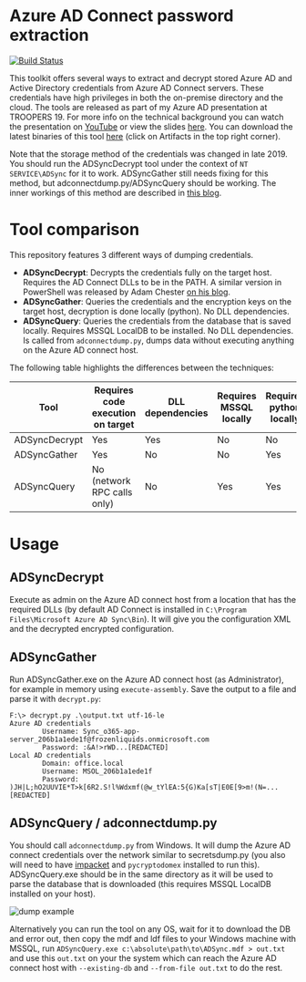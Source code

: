# Azure AD Connect password extraction
[![Build Status](https://dev.azure.com/dirkjanm/adconnectdump/_apis/build/status/fox-it.adconnectdump?branchName=master)](https://dev.azure.com/dirkjanm/adconnectdump/_build/latest?definitionId=16&branchName=master)

This toolkit offers several ways to extract and decrypt stored Azure AD and Active Directory credentials from Azure AD Connect servers. These credentials have high privileges in both the on-premise directory and the cloud. The tools are released as part of my Azure AD presentation at TROOPERS 19. For more info on the technical background you can watch the presentation on [YouTube](https://www.youtube.com/watch?v=JEIR5oGCwdg) or view the slides [here](https://www.slideshare.net/DirkjanMollema/im-in-your-cloud-reading-everyones-email-hacking-azure-ad-via-active-directory).  You can download the latest binaries of this tool [here](https://dev.azure.com/dirkjanm/adconnectdump/_build/latest?definitionId=16&branchName=master) (click on Artifacts in the top right corner).

Note that the storage method of the credentials was changed in late 2019. You should run the ADSyncDecrypt tool under the context of `NT SERVICE\ADSync` for it to work. ADSyncGather still needs fixing for this method, but adconnectdump.py/ADSyncQuery should be working. The inner workings of this method are described in [this blog](https://dirkjanm.io/updating-adconnectdump-a-journey-into-dpapi/).

# Tool comparison
This repository features 3 different ways of dumping credentials. 
- **ADSyncDecrypt**: Decrypts the credentials fully on the target host. Requires the AD Connect DLLs to be in the PATH. A similar version in PowerShell was released by Adam Chester [on his blog](https://blog.xpnsec.com/azuread-connect-for-redteam/).
- **ADSyncGather**: Queries the credentials and the encryption keys on the target host, decryption is done locally (python). No DLL dependencies.
- **ADSyncQuery**: Queries the credentials from the database that is saved locally. Requires MSSQL LocalDB to be installed. No DLL dependencies. Is called from `adconnectdump.py`, dumps data without executing anything on the Azure AD connect host.

The following table highlights the differences between the techniques:

Tool | Requires code execution on target | DLL dependencies | Requires MSSQL locally | Requires python locally
--- | --- | --- | --- | ---
ADSyncDecrypt | Yes | Yes | No | No
ADSyncGather | Yes | No | No | Yes
ADSyncQuery | No (network RPC calls only) | No | Yes | Yes

# Usage
## ADSyncDecrypt
Execute as admin on the Azure AD connect host from a location that has the required DLLs (by default AD Connect is installed in `C:\Program Files\Microsoft Azure AD Sync\Bin`). It will give you the configuration XML and the decrypted encrypted configuration.

## ADSyncGather
Run ADSyncGather.exe on the Azure AD connect host (as Administrator), for example in memory using `execute-assembly`. Save the output to a file and parse it with `decrypt.py`:
```
F:\> decrypt.py .\output.txt utf-16-le
Azure AD credentials
        Username: Sync_o365-app-server_206b1a1ede1f@frozenliquids.onmicrosoft.com
        Password: :&A!>rWD...[REDACTED]
Local AD credentials
        Domain: office.local
        Username: MSOL_206b1a1ede1f
        Password: )JH|L;hO2UUVIE*T>k[6R2.S!l%Wdxmf(@w_tYlEA:5{G)Ka[sT|E0E[9>m!(N=...[REDACTED]
```

## ADSyncQuery / adconnectdump.py
You should call `adconnectdump.py` from Windows. It will dump the Azure AD connect credentials over the network similar to secretsdump.py (you also will need to have [impacket](https://github.com/SecureAuthCorp/impacket) and `pycryptodomex` installed to run this). ADSyncQuery.exe should be in the same directory as it will be used to parse the database that is downloaded (this requires MSSQL LocalDB installed on your host).

![dump example](exampledump.png)

Alternatively you can run the tool on any OS, wait for it to download the DB and error out, then copy the mdf and ldf files to your Windows machine with MSSQL, run `ADSyncQuery.exe c:\absolute\path\to\ADSync.mdf > out.txt` and use this `out.txt` on your the system which can reach the Azure AD connect host with `--existing-db` and `--from-file out.txt` to do the rest.
